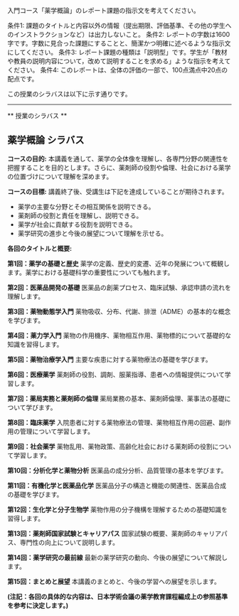 入門コース「薬学概論」のレポート課題の指示文を考えてください。

条件1: 課題のタイトルと内容以外の情報（提出期限、評価基準、その他の学生へのインストラクションなど）は出力しないこと。
条件2: レポートの字数は1600字です。字数に見合った課題にすることと、簡潔かつ明確に述べるような指示文にしてください。
条件3: レポート課題の種類は「説明型」です。学生が「教材や教員の説明内容について，改めて説明することを求める」ような指示を考えてください。
条件4: このレポートは、全体の評価の一部で、100点満点中20点の配点です。

この授業のシラバスは以下に示す通りです。

---------------------------------------
** 授業のシラバス **
## 薬学概論 シラバス

**コースの目的:** 本講義を通して、薬学の全体像を理解し、各専門分野の関連性を把握することを目的とします。さらに、薬剤師の役割や倫理、社会における薬学の位置づけについて理解を深めます。

**コースの目標:**  講義終了後、受講生は下記を達成していることが期待されます。
* 薬学の主要な分野とその相互関係を説明できる。
* 薬剤師の役割と責任を理解し、説明できる。
* 薬学が社会に貢献する役割を説明できる。
* 薬学研究の進歩と今後の展望について理解を示せる。


**各回のタイトルと概要:**

**第1回：薬学の基礎と歴史**
薬学の定義、歴史的変遷、近年の発展について概観します。薬学における基礎科学の重要性についても触れます。

**第2回：医薬品開発の基礎**
医薬品の創薬プロセス、臨床試験、承認申請の流れを理解します。

**第3回：薬物動態学入門**
薬物吸収、分布、代謝、排泄（ADME）の基本的な概念を学びます。

**第4回：薬力学入門**
薬物の作用機序、薬物相互作用、薬物標的について基礎的な知識を習得します。

**第5回：薬物治療学入門**
主要な疾患に対する薬物療法の基礎を学びます。

**第6回：医療薬学**
薬剤師の役割、調剤、服薬指導、患者への情報提供について学習します。

**第7回：薬局実務と薬剤師の倫理**
薬局業務の基本、薬剤師倫理、薬事法の基礎について学びます。

**第8回：臨床薬学**
入院患者に対する薬物療法の管理、薬物相互作用の回避、副作用の管理について学習します。

**第9回：社会薬学**
薬物乱用、薬物政策、高齢化社会における薬剤師の役割について学習します。

**第10回：分析化学と薬物分析**
医薬品の成分分析、品質管理の基本を学びます。

**第11回：有機化学と医薬品化学**
医薬品分子の構造と機能の関連性、医薬品合成の基礎を学びます。

**第12回：生化学と分子生物学**
薬物作用の分子機構を理解するための基礎知識を習得します。

**第13回：薬剤師国家試験とキャリアパス**
国家試験の概要、薬剤師のキャリアパス、専門性の向上について説明します。

**第14回：薬学研究の最前線**
最新の薬学研究の動向、今後の展望について解説します。

**第15回：まとめと展望**
本講義のまとめと、今後の学習への展望を示します。


**(注記：各回の具体的な内容は、日本学術会議の薬学教育課程編成上の参照基準を参考に決定します。)**
